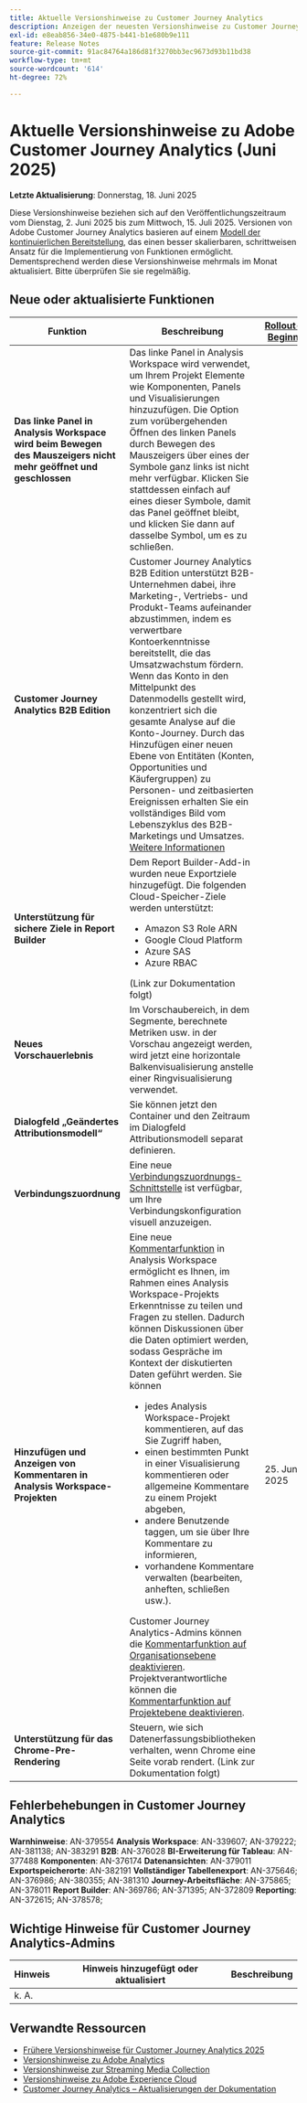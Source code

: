 ```yaml
---
title: Aktuelle Versionshinweise zu Customer Journey Analytics
description: Anzeigen der neuesten Versionshinweise zu Customer Journey Analytics
exl-id: e8eab856-34e0-4875-b441-b1e680b9e111
feature: Release Notes
source-git-commit: 91ac84764a186d81f3270bb3ec9673d93b11bd38
workflow-type: tm+mt
source-wordcount: '614'
ht-degree: 72%

---
```


# Aktuelle Versionshinweise zu Adobe Customer Journey Analytics (Juni 2025)

**Letzte Aktualisierung**: Donnerstag, 18. Juni 2025


Diese Versionshinweise beziehen sich auf den Veröffentlichungszeitraum vom Dienstag, 2. Juni 2025 bis zum Mittwoch, 15. Juli 2025. Versionen von Adobe Customer Journey Analytics basieren auf einem [Modell der kontinuierlichen Bereitstellung](releases.md), das einen besser skalierbaren, schrittweisen Ansatz für die Implementierung von Funktionen ermöglicht. Dementsprechend werden diese Versionshinweise mehrmals im Monat aktualisiert. Bitte überprüfen Sie sie regelmäßig.

## Neue oder aktualisierte Funktionen

| Funktion | Beschreibung | [Rollout-Beginn](releases.md) | [Allgemeine Verfügbarkeit](releases.md) |
| ----------- | ---------- | ------- | ---- |
| **Das linke Panel in Analysis Workspace wird beim Bewegen des Mauszeigers nicht mehr geöffnet und geschlossen** | Das linke Panel in Analysis Workspace wird verwendet, um Ihrem Projekt Elemente wie Komponenten, Panels und Visualisierungen hinzuzufügen. Die Option zum vorübergehenden Öffnen des linken Panels durch Bewegen des Mauszeigers über eines der Symbole ganz links ist nicht mehr verfügbar. Klicken Sie stattdessen einfach auf eines dieser Symbole, damit das Panel geöffnet bleibt, und klicken Sie dann auf dasselbe Symbol, um es zu schließen. |  | &#x200B;2. Juni 2025 <p>(Veröffentlichung ursprünglich für den 29. Mai 2025 geplant)</p> |
| **Customer Journey Analytics B2B Edition** | Customer Journey Analytics B2B Edition unterstützt B2B-Unternehmen dabei, ihre Marketing-, Vertriebs- und Produkt-Teams aufeinander abzustimmen, indem es verwertbare Kontoerkenntnisse bereitstellt, die das Umsatzwachstum fördern. Wenn das Konto in den Mittelpunkt des Datenmodells gestellt wird, konzentriert sich die gesamte Analyse auf die Konto-Journey. Durch das Hinzufügen einer neuen Ebene von Entitäten (Konten, Opportunities und Käufergruppen) zu Personen- und zeitbasierten Ereignissen erhalten Sie ein vollständiges Bild vom Lebenszyklus des B2B-Marketings und Umsatzes. [Weitere Informationen](https://experienceleague.adobe.com/de/docs/analytics-platform/using/cja-overview/cja-b2b/cja-b2b-edition) |  | 18. Juni 2025 |
| **Unterstützung für sichere Ziele in Report Builder** | Dem Report Builder-Add-in wurden neue Exportziele hinzugefügt. Die folgenden Cloud-Speicher-Ziele werden unterstützt: <ul><li>Amazon S3 Role ARN</li><li>Google Cloud Platform</li><li>Azure SAS</li><li>Azure RBAC</li></ul> (Link zur Dokumentation folgt) |  | &#x200B;19. Juni 2025 (ursprünglich 18. Juni 2025) |
| **Neues Vorschauerlebnis** | Im Vorschaubereich, in dem Segmente, berechnete Metriken usw. in der Vorschau angezeigt werden, wird jetzt eine horizontale Balkenvisualisierung anstelle einer Ringvisualisierung verwendet. |  | 18. Juni 2025 |
| **Dialogfeld „Geändertes Attributionsmodell“** | Sie können jetzt den Container und den Zeitraum im Dialogfeld Attributionsmodell separat definieren. |  | Juni 18,2025 |
| **Verbindungszuordnung** | Eine neue [Verbindungszuordnungs-Schnittstelle](https://experienceleague.adobe.com/en/docs/analytics-platform/using/cja-connections/create-connection#connection-map) ist verfügbar, um Ihre Verbindungskonfiguration visuell anzuzeigen. |  | 18. Juni 2025 |
| **Hinzufügen und Anzeigen von Kommentaren in Analysis Workspace-Projekten** | Eine neue [Kommentarfunktion](https://experienceleague.adobe.com/de/docs/analytics-platform/using/cja-workspace/build-workspace-project/comment-projects) in Analysis Workspace ermöglicht es Ihnen, im Rahmen eines Analysis Workspace-Projekts Erkenntnisse zu teilen und Fragen zu stellen. Dadurch können Diskussionen über die Daten optimiert werden, sodass Gespräche im Kontext der diskutierten Daten geführt werden. Sie können <ul><li>jedes Analysis Workspace-Projekt kommentieren, auf das Sie Zugriff haben,</li><li>einen bestimmten Punkt in einer Visualisierung kommentieren oder allgemeine Kommentare zu einem Projekt abgeben,</li><li>andere Benutzende taggen, um sie über Ihre Kommentare zu informieren,</li><li>vorhandene Kommentare verwalten (bearbeiten, anheften, schließen usw.).</li></ul>Customer Journey Analytics-Admins können die [Kommentarfunktion auf Organisationsebene deaktivieren](https://experienceleague.adobe.com/de/docs/analytics-platform/using/cja-workspace/user-preferences#ims-organization-preferences). Projektverantwortliche können die [Kommentarfunktion auf Projektebene deaktivieren](https://experienceleague.adobe.com/de/docs/analytics-platform/using/cja-workspace/build-workspace-project/create-projects). | &#x200B;25. Juni 2025 | Samstag, 11. Juli 2025 <p>(Veröffentlichung ursprünglich für den 29. Mai 2025 geplant)</p> |
| **Unterstützung für das Chrome-Pre-Rendering** | Steuern, wie sich Datenerfassungsbibliotheken verhalten, wenn Chrome eine Seite vorab rendert. (Link zur Dokumentation folgt) |  | Dienstag, 30. Juni 2025 |

## Fehlerbehebungen in Customer Journey Analytics

**Warnhinweise**: AN-379554
**Analysis Workspace**: AN-339607; AN-379222; AN-381138; AN-383291
**B2B**: AN-376028
**BI-Erweiterung für Tableau**: AN-377488
**Komponenten**: AN-376174
**Datenansichten**: AN-379011
**Exportspeicherorte**: AN-382191
**Vollständiger Tabellenexport**: AN-375646; AN-376986; AN-380355; AN-381310
**Journey-Arbeitsfläche**: AN-375865; AN-378011
**Report Builder**: AN-369786; AN-371395; AN-372809
**Reporting**: AN-372615; AN-378578;


## Wichtige Hinweise für Customer Journey Analytics-Admins

| Hinweis | Hinweis hinzugefügt oder aktualisiert | Beschreibung |
| --- | --- | --- |
| k. A. | | |

## Verwandte Ressourcen

* [Frühere Versionshinweise für Customer Journey Analytics 2025](/help/release-notes/2025.md)
* [Versionshinweise zu Adobe Analytics](https://experienceleague.adobe.com/docs/analytics/release-notes/latest.html?lang=de)
* [Versionshinweise zur Streaming Media Collection](https://experienceleague.adobe.com/docs/media-analytics/using/additional-resources/release-notes.html?lang=de)
* [Versionshinweise zu Adobe Experience Cloud](https://experienceleague.adobe.com/docs/release-notes/experience-cloud/current.html?lang=de)
* [Customer Journey Analytics – Aktualisierungen der Dokumentation](/help/release-notes/doc-changes.md)
